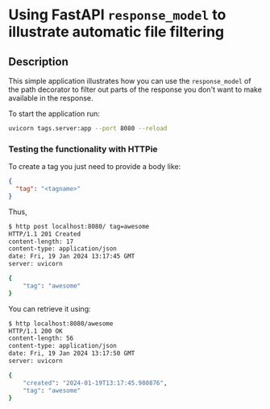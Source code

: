 # Using FastAPI `response_model` to illustrate automatic file filtering

## Description

This simple application illustrates how you can use the `response_model` of the path decorator to filter out parts of the response you don't want to make available in the response.


To start the application run:

```bash
uvicorn tags.server:app --port 8080 --reload
```

### Testing the functionality with HTTPie

To create a tag you just need to provide a body like:

```json
{
  "tag": "<tagname>"
}
```

Thus,

```bash
$ http post localhost:8080/ tag=awesome
HTTP/1.1 201 Created
content-length: 17
content-type: application/json
date: Fri, 19 Jan 2024 13:17:45 GMT
server: uvicorn

{
    "tag": "awesome"
}
```


You can retrieve it using:

```bash
$ http localhost:8080/awesome
HTTP/1.1 200 OK
content-length: 56
content-type: application/json
date: Fri, 19 Jan 2024 13:17:50 GMT
server: uvicorn

{
    "created": "2024-01-19T13:17:45.980876",
    "tag": "awesome"
}
```